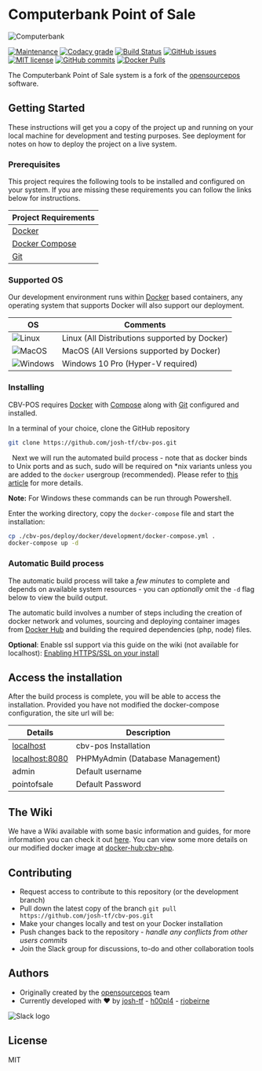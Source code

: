 # Computerbank Point of Sale

![Computerbank](https://i.imgur.com/QyNlLow.png)

[![Maintenance](https://img.shields.io/badge/Maintained%3F-yes-green.svg)](https://github.com/josh-tf/cbv-pos/graphs/commit-activity)
[![Codacy grade](https://img.shields.io/codacy/grade/8677eed2e34a4a9087aa482f2a428f08.svg)](https://app.codacy.com/project/git_30/cbv-pos/dashboard)
[![Build Status](https://travis-ci.org/josh-tf/cbv-pos.svg?branch=master)](https://travis-ci.org/josh-tf/cbv-pos)
[![GitHub issues](https://img.shields.io/github/issues/josh-tf/cbv-pos.svg)](https://GitHub.com/josh-tf/cbv-pos/issues/)
[![MIT license](https://img.shields.io/badge/License-MIT-blue.svg)](https://lbesson.mit-license.org/)
[![GitHub commits](https://img.shields.io/github/commit-activity/y/josh-tf/cbv-pos.svg)](https://github.com/josh-tf/cbv-pos/commit/)
[![Docker Pulls](https://img.shields.io/docker/pulls/joshtf/cbv-php.svg)](https://hub.docker.com/r/joshtf/cbv-php/)

The Computerbank Point of Sale system is a fork of the [opensourcepos](https://github.com/opensourcepos/opensourcepos) software.

## Getting Started

These instructions will get you a copy of the project up and running on your local machine for development and testing purposes. See deployment for notes on how to deploy the project on a live system.

### Prerequisites

This project requires the following tools to be installed and configured on your system. If you are missing these requirements you can follow the links below for instructions.

| Project Requirements |
| ------ |
| [Docker](https://www.docker.com/get-started) |
| [Docker Compose](https://docs.docker.com/compose/install/) |
| [Git](https://git-scm.com/downloads) |

### Supported OS

Our development environment runs within [Docker](https://www.docker.com/get-started) based containers, any operating system that supports Docker will also support our deployment.

| OS | Comments|
|---|-----------------------------------------------|
| ![Linux](https://i.imgur.com/gq76Rxa.png) | Linux (All Distributions supported by Docker) |
| ![MacOS](https://i.imgur.com/NWpdcBy.png) | MacOS (All Versions supported by Docker)      |
| ![Windows](https://i.imgur.com/P5Aciyp.png) | Windows 10 Pro (Hyper-V required)             |

### Installing

CBV-POS requires [Docker](https://www.docker.com/) with [Compose](https://docs.docker.com/compose/install/) along with [Git](https://git-scm.com/downloads) configured and installed.

In a terminal of your choice, clone the GitHub repository

```sh
git clone https://github.com/josh-tf/cbv-pos.git
```

 &nbsp;
Next we will run the automated build process - note that as docker binds to Unix ports and as such, sudo will be required on *nix variants unless you are added to the `docker` usergroup (recommended). Please refer to [this article](https://docs.docker.com/install/linux/linux-postinstall/) for more details.

**Note:** For Windows these commands can be run through Powershell.

Enter the working directory, copy the `docker-compose` file and start the installation:
```sh
cp ./cbv-pos/deploy/docker/development/docker-compose.yml .
docker-compose up -d
```

### Automatic Build process

The automatic build process will take a *few minutes* to complete and depends on available system resources - you can *optionally* omit the `-d` flag below to view the build output.

The automatic build involves a number of steps including the creation of docker network and volumes, sourcing and deploying container images from [Docker Hub](https://hub.docker.com/r/joshtf/) and building the required dependencies (php, node) files.

**Optional**: Enable ssl support via this guide on the wiki (not available for localhost): [Enabling HTTPS/SSL on your install](https://github.com/josh-tf/cbv-pos/wiki/Using-HTTPS-SSL-on-your-install)

## Access the installation

After the build process is complete, you will be able to access the installation. Provided you have not modified the docker-compose configuration, the site url will be:

| Details | Description |
|---|-----------------------------------------------|
| [localhost](http://localhost) | cbv-pos Installation |
| [localhost:8080](http://localhost:8080) | PHPMyAdmin (Database Management) |
| admin | Default username |
|  pointofsale | Default Password |

## The Wiki

We have a Wiki available with some basic information and guides, for more information you can check it out [here](https://github.com/josh-tf/cbv-pos/wiki). You can view some more details on our modified docker image at [docker-hub:cbv-php](https://cloud.docker.com/repository/docker/joshtf/cbv-php).

## Contributing

- Request access to contribute to this repository (or the development branch)
- Pull down the latest copy of the branch `git pull https://github.com/josh-tf/cbv-pos.git`
- Make your changes locally and test on your Docker installation
- Push changes back to the repository - *handle any conflicts from other users commits*
- Join the Slack group for discussions, to-do and other collaboration tools

## Authors

- Originally created by the [opensourcepos](https://github.com/opensourcepos/opensourcepos/) team
- Currently developed with ❤️ by [josh-tf](https://github.com/josh-tf) - [h00pl4](https://github.com/h00pl4) - [rjobeirne](https://github.com/rjobeirne)

![Slack logo](https://i.imgur.com/2KXM4Ab.png)

## License

MIT
